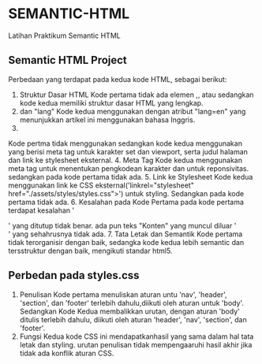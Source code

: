 # SEMANTIC-HTML
Latihan Praktikum Semantic HTML


## Semantic HTML Project 
Perbedaan yang terdapat pada kedua kode HTML, sebagai berikut:
1. Struktur Dasar HTML
   Kode pertama tidak ada elemen <html>,<head>, atau <body> sedangkan kode kedua memiliki struktur dasar HTML yang lengkap.
2. <html> dan "lang"
   Kode kedua menggunakan <html> dengan atribut "lang=en" yang menunjukkan artikel ini menggunakan bahasa Inggris.
3. <head> 
  Kode pertma tidak menggunakan <head> sedangkan kode kedua menggunakan <head> yang berisi meta tag untuk karakter set dan viewport, serta judul halaman dan link ke stylesheet eksternal.
4. Meta Tag
  Kode kedua menggunakan meta tag <meta charset="UTF-8"> untuk menentukan pengkodean karakter dan <meta name="viewport" content="width=devie_width, initial-scale=1.0"> untuk reponsivitas. sedangkan pada kode pertama tidak ada.
5. Link ke Stylesheet
   Kode kedua menggunakan link ke CSS eksternal('linkrel="stylesheet" href="./assets/styles/styles.css">') untuk styling. Sedangkan pada kode pertama tidak ada.
6. Kesalahan pada Kode Pertama
   pada kode pertama terdapat kesalahan '<section>' yang ditutup tidak benar. ada pun teks "Konten" yang muncul diluar '<section>' yang sehahrusnya tidak ada.
7. Tata Letak dan Semantik
  Kode pertama tidak terorganisir dengan baik, sedangka kode kedua lebih semantic dan tersstruktur dengan baik, mengikuti standar html5.


## Perbedan pada styles.css
1. Penulisan
   Kode pertama menuliskan aturan untu 'nav', 'header', 'section', dan 'footer' terlebih dahulu,diikuti oleh aturan untuk 'body'. Sedangkan Kode Kedua membalikkan urutan, dengan aturan 'body' ditulis terlebih dahulu, diikuti oleh aturan 'header', 'nav', 'section', dan 'footer'.
2. Fungsi
   Kedua kode CSS ini mendapatkanhasil yang sama dalam hal tata letak dan styling. urutan penulisan tidak mempengaaruhi hasil akhir jika tidak ada konflik aturan CSS. 
